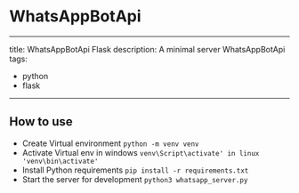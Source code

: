 # WhatsAppBotApi
---
title: WhatsAppBotApi Flask
description: A minimal server WhatsAppBotApi
tags:
  - python
  - flask
---

## How to use

- Create Virtual environment `python -m venv venv`
- Activate Virtual env in windows `venv\Script\activate' in linux 'venv\bin\activate'`
- Install Python requirements `pip install -r requirements.txt`
- Start the server for development `python3 whatsapp_server.py`
